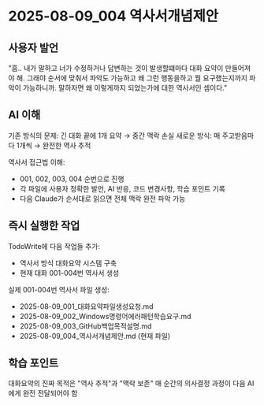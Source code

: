 # 2025-08-09_004 역사서개념제안

## 사용자 발언
"흠.. 내가 말하고 너가 수정하거나 답변하는 것이 발생할떄마다 대화 요약이 만들어져야 해. 그래야 순서에 맞춰서 파악도 가능하고 왜 그런 행동을하고 뭘 요구했는지까지 파악이 가능하니까. 말하자면 왜 이렇게까지 되었는가에 대한 역사서인 셈이다."

## AI 이해
기존 방식의 문제: 긴 대화 끝에 1개 요약 → 중간 맥락 손실
새로운 방식: 매 주고받음마다 1개씩 → 완전한 역사 추적

역사서 접근법 이해:
- 001, 002, 003, 004 순번으로 진행
- 각 파일에 사용자 정확한 발언, AI 반응, 코드 변경사항, 학습 포인트 기록
- 다음 Claude가 순서대로 읽으면 전체 맥락 완전 파악 가능

## 즉시 실행한 작업
TodoWrite에 다음 작업들 추가:
- 역사서 방식 대화요약 시스템 구축
- 현재 대화 001-004번 역사서 생성

실제 001-004번 역사서 파일 생성:
- 2025-08-09_001_대화요약파일생성요청.md
- 2025-08-09_002_Windows명령어에러패턴학습요구.md  
- 2025-08-09_003_GitHub백업목적설명.md
- 2025-08-09_004_역사서개념제안.md (현재 파일)

## 학습 포인트
대화요약의 진짜 목적은 "역사 추적"과 "맥락 보존"
매 순간의 의사결정 과정이 다음 AI에게 완전 전달되어야 함